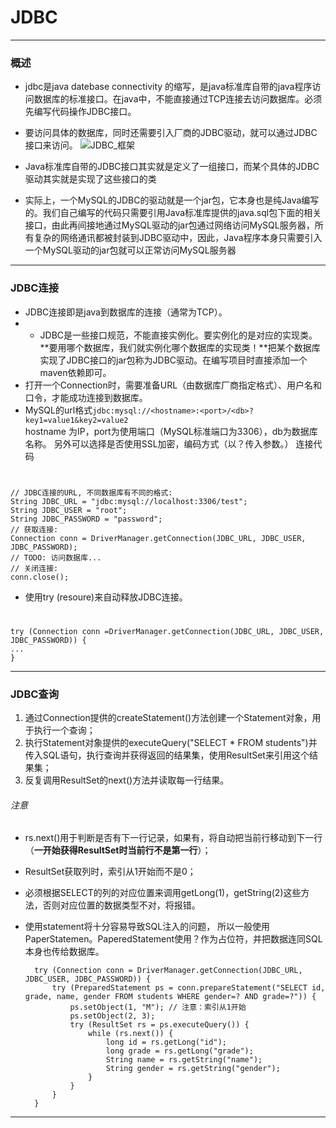 # JDBC
---
### 概述
- jdbc是java datebase connectivity 的缩写，是java标准库自带的java程序访问数据库的标准接口。在java中，不能直接通过TCP连接去访问数据库。必须先编写代码操作JDBC接口。


- 要访问具体的数据库，同时还需要引入厂商的JDBC驱动，就可以通过JDBC接口来访问。
![JDBC_框架](https://raw.githubusercontent.com/baixi123/picture_home/main/JDBC%E7%BB%93%E6%9E%84.png)
- Java标准库自带的JDBC接口其实就是定义了一组接口，而某个具体的JDBC驱动其实就是实现了这些接口的类
- 实际上，一个MySQL的JDBC的驱动就是一个jar包，它本身也是纯Java编写的。我们自己编写的代码只需要引用Java标准库提供的java.sql包下面的相关接口，由此再间接地通过MySQL驱动的jar包通过网络访问MySQL服务器，所有复杂的网络通讯都被封装到JDBC驱动中，因此，Java程序本身只需要引入一个MySQL驱动的jar包就可以正常访问MySQL服务器

---
### JDBC连接
* JDBC连接即是java到数据库的连接（通常为TCP）。
* - JDBC是一些接口规范，不能直接实例化。要实例化的是对应的实现类。**要用哪个数据库，我们就实例化哪个数据库的实现类！**把某个数据库实现了JDBC接口的jar包称为JDBC驱动。在编写项目时直接添加一个maven依赖即可。
* 打开一个Connection时，需要准备URL（由数据库厂商指定格式）、用户名和口令，才能成功连接到数据库。
* MySQL的url格式``jdbc:mysql://<hostname>:<port>/<db>?key1=value1&key2=value2``
<br/>hostname 为IP，port为使用端口（MySQL标准端口为3306），db为数据库名称。
另外可以选择是否使用SSL加密，编码方式（以？传入参数。）
连接代码
#
	// JDBC连接的URL, 不同数据库有不同的格式:
	String JDBC_URL = "jdbc:mysql://localhost:3306/test";
	String JDBC_USER = "root";
	String JDBC_PASSWORD = "password";
	// 获取连接:
	Connection conn = DriverManager.getConnection(JDBC_URL, JDBC_USER, JDBC_PASSWORD);
	// TODO: 访问数据库...
	// 关闭连接:
	conn.close();

* 使用try (resoure)来自动释放JDBC连接。
#
	try (Connection conn =DriverManager.getConnection(JDBC_URL, JDBC_USER, JDBC_PASSWORD)) {
    ...
	}

---
### JDBC查询
1. 通过Connection提供的createStatement()方法创建一个Statement对象，用于执行一个查询；
2. 执行Statement对象提供的executeQuery("SELECT * FROM students")并传入SQL语句，执行查询并获得返回的结果集，使用ResultSet来引用这个结果集；
3. 反复调用ResultSet的next()方法并读取每一行结果。
###### 注意
* rs.next()用于判断是否有下一行记录，如果有，将自动把当前行移动到下一行（**一开始获得ResultSet时当前行不是第一行**）；
* ResultSet获取列时，索引从1开始而不是0；
* 必须根据SELECT的列的对应位置来调用getLong(1)，getString(2)这些方法，否则对应位置的数据类型不对，将报错。
* 使用statement将十分容易导致SQL注入的问题，
所以一般使用PaperStatemen。PaperedStatement使用？作为占位符，并把数据连同SQL本身也传给数据库。

		try (Connection conn = DriverManager.getConnection(JDBC_URL, JDBC_USER, JDBC_PASSWORD)) {
    		try (PreparedStatement ps = conn.prepareStatement("SELECT id, grade, name, gender FROM students WHERE gender=? AND grade=?")) {
        		ps.setObject(1, "M"); // 注意：索引从1开始
        		ps.setObject(2, 3);
        		try (ResultSet rs = ps.executeQuery()) {
            		while (rs.next()) {
                		long id = rs.getLong("id");
                		long grade = rs.getLong("grade");
                		String name = rs.getString("name");
                		String gender = rs.getString("gender");
            		}
        		}
    		}
		}

---